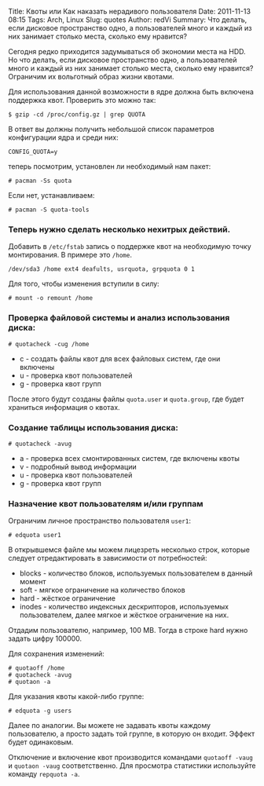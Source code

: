 Title: Квоты или Как наказать нерадивого пользователя
Date: 2011-11-13 08:15
Tags: Arch, Linux
Slug: quotes
Author: redVi
Summary: Что делать, если дисковое пространство одно, а пользователей много и каждый из них занимает столько места, сколько ему нравится?

Сегодня редко приходится задумываться об экономии места на HDD. Но что делать, если дисковое пространство одно, а пользователей много и каждый из них занимает столько места, сколько ему нравится? Ограничим их вольготный образ жизни квотами.

Для использования данной возможности в ядре должна быть включена поддержка квот. Проверить это можно так:

```console
$ gzip -cd /proc/config.gz | grep QUOTA
```

В ответ вы должны получить небольшой список параметров конфигурации ядра и среди них:

`CONFIG_QUOTA=y`

теперь посмотрим, установлен ли необходимый нам пакет:

```console
# pacman -Ss quota
```

Если нет, устанавливаем:

```console
# pacman -S quota-tools
```

### Теперь нужно сделать несколько нехитрых действий.

Добавить в `/etc/fstab` запись о поддержке квот на необходимую точку монтирования. В примере это `/home`.

```
/dev/sda3 /home ext4 deafults, usrquota, grpquota 0 1
```

Для того, чтобы изменения вступили в силу:

```console
# mount -o remount /home
```

### Проверка файловой системы и анализ использования диска:

```console
# quotacheck -cug /home
```

* c - создать файлы квот для всех файловых систем, где они включены
* u - проверка квот пользователей
* g - проверка квот групп

После этого будут созданы файлы `quota.user` и `quota.group`, где будет храниться информация о квотах.

### Создание таблицы использования диска:

```console
# quotacheck -avug
```

* a - проверка всех смонтированных систем, где включены квоты
* v - подробный вывод информации
* u - проверка квот пользователей
* g - проверка квот групп

### Назначение квот пользователям и/или группам

Ограничим личное пространство пользователя `user1`:

```console
# edquota user1
```

В открывшемся файле мы можем лицезреть несколько строк, которые следует отредактировать в зависимости от потребностей:

* blocks - количество блоков, используемых пользователем в данный момент
* soft - мягкое ограничение на количество блоков
* hard - жёсткое ограничение
* inodes - количество индексных дескрипторов, используемых пользователем, далее мягкое и жёсткое ограничение на них.

Отдадим пользователю, например, 100 MB. Тогда в строке hard нужно задать цифру 100000.

Для сохранения изменений:

```console
# quotaoff /home
# quotacheck -avug
# quotaon -a
```

Для указания квоты какой-либо группе:

```console
# edquota -g users
```

Далее по аналогии. Вы можете не задавать квоты каждому пользователю, а просто задать той группе, в которую он входит. Эффект будет одинаковым.

Отключение и включение квот производится командами `quotaoff -vaug` и `quotaon -vaug` соответственно. Для просмотра статистики используйте команду `repquota -a`.
